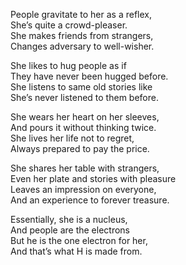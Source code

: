 
People gravitate to her as a reflex,  
She’s quite a crowd-pleaser.  
She makes friends from strangers,  
Changes adversary to well-wisher.



She likes to hug people as if  
They have never been hugged before.  
She listens to same old stories like  
She’s never listened to them before.   



She wears her heart on her sleeves,   
And pours it without thinking twice.   
She lives her life not to regret,   
Always prepared to pay the price.   



She shares her table with strangers,   
Even her plate and stories with pleasure  
Leaves an impression on everyone,   
And an experience to forever treasure.   
 


Essentially, she is a nucleus,   
And people are the electrons   
But he is the one electron for her,   
And that’s what H is made from.  
